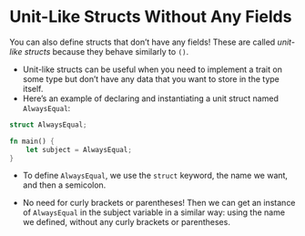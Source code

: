 # Unit-Like Structs Without Any Fields

You can also define structs that don’t have any fields! These are called *unit-like structs* because they behave similarly to `()`.

- Unit-like structs can be useful when you need to implement a trait on some type but don’t have any data that you want to store in the type itself.
- Here’s an example of declaring and instantiating a unit struct named `AlwaysEqual`:

```rs
struct AlwaysEqual;

fn main() {
    let subject = AlwaysEqual;
}
```

- To define `AlwaysEqual`, we use the `struct` keyword, the name we want, and then a semicolon.

- No need for curly brackets or parentheses! Then we can get an instance of `AlwaysEqual` in the subject variable in a similar way: using the name we defined, without any curly brackets or parentheses.